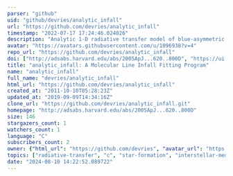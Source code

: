 ```yaml
---
parser: "github"
uid: "github/devries/analytic_infall"
url: "https://github.com/devries/analytic_infall"
timestamp: "2022-07-17 17:24:46.024026"
description: "Analytic 1-D radiative transfer model of blue-asymmetric spectral line profiles from infalling molecular clouds. The model is presented in the paper, Molecular Line Profile Fitting with Analytic Radiative Transfer Models by De Vries & Myers (2005)."
avatar: "https://avatars.githubusercontent.com/u/1096938?v=4"
repo_url: "https://github.com/devries/analytic_infall"
doi: ["http://adsabs.harvard.edu/abs/2005ApJ...620..800D", "https://ui.adsabs.harvard.edu/abs/2011ascl.soft10001D/abstract"]
title: "analytic_infall: A Molecular Line Infall Fitting Program"
name: "analytic_infall"
full_name: "devries/analytic_infall"
html_url: "https://github.com/devries/analytic_infall"
created_at: "2011-10-10T05:28:23Z"
updated_at: "2019-09-09T14:34:16Z"
clone_url: "https://github.com/devries/analytic_infall.git"
homepage: "http://adsabs.harvard.edu/abs/2005ApJ...620..800D"
size: 146
stargazers_count: 1
watchers_count: 1
language: "C"
subscribers_count: 2
owner: {"html_url": "https://github.com/devries", "avatar_url": "https://avatars.githubusercontent.com/u/1096938?v=4", "login": "devries", "type": "User"}
topics: ["radiative-transfer", "c", "star-formation", "interstellar-medium"]
date: "2024-08-10 14:22:52.089722"
---
```

